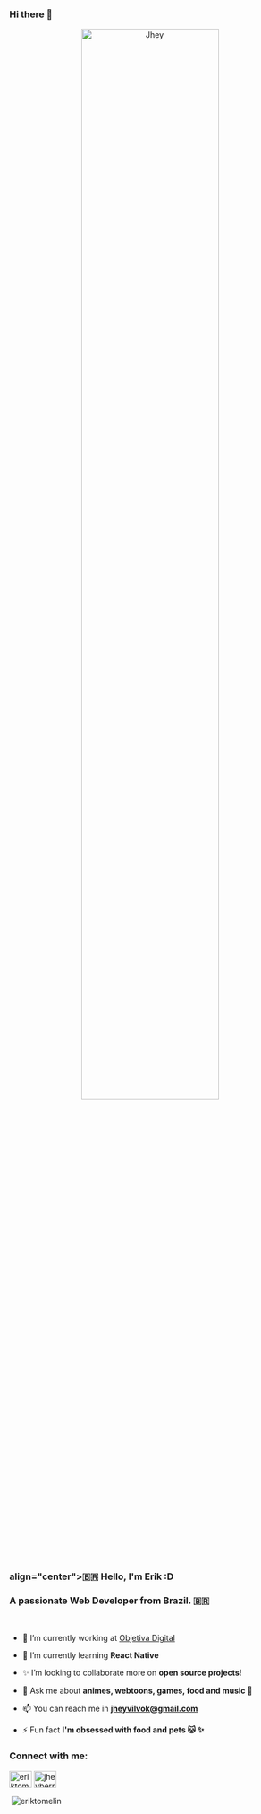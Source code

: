 ### Hi there 👋

<div align="center">
<img src="group.png" alt="Jhey" width="70%" align="center"/>
</div>
<h3> align="center">🇧🇷  Hello, I'm Erik :D </h3>
<h3>A passionate Web Developer from Brazil. 🇧🇷</h3>

</br>

- 🔭 I’m currently working at [Objetiva Digital](http://novo.objetiva.digital/)

- 🌱 I’m currently learning **React Native**

- ✨ I’m looking to collaborate more on **open source projects**!

- 💬 Ask me about **animes, webtoons, games, food and music 🖤**

- 📫 You can reach me in **jheyvilvok@gmail.com**

- ⚡ Fun fact **I'm obsessed with food and pets 🐱 ✨**


<p align="left">
<h3 align="left">Connect with me:</h3>
<a href="https://www.linkedin.com/in/erik-gustavo-tomelin-8043141ba/" target="blank"><img align="center" src="https://www.flaticon.com/svg/static/icons/svg/1409/1409945.svg" alt="eriktomelin" height="30" width="40" /></a>
<a href="https://www.instagram.com/erik_tomelin/?hl=pt-br" target="blank"><img align="center" src="https://www.flaticon.com/svg/static/icons/svg/1409/1409946.svg" alt="jheyberry" height="30" width="40" /></a>
</p>

<p>&nbsp;<img align="center" src="https://github-readme-stats.vercel.app/api?username=erik-tomelin&show_icons=true" alt="eriktomelin" /></p>
